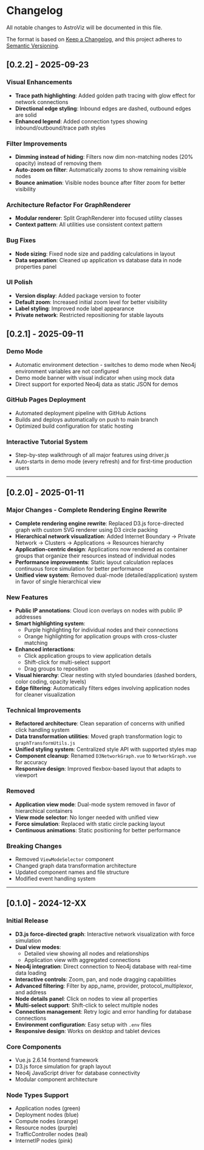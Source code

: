 # Changelog

All notable changes to AstroViz will be documented in this file.

The format is based on [Keep a Changelog](https://keepachangelog.com/en/1.0.0/),
and this project adheres to [Semantic Versioning](https://semver.org/spec/v2.0.0.html).

## [0.2.2] - 2025-09-23

### Visual Enhancements
- **Trace path highlighting**: Added golden path tracing with glow effect for network connections
- **Directional edge styling**: Inbound edges are dashed, outbound edges are solid
- **Enhanced legend**: Added connection types showing inbound/outbound/trace path styles

### Filter Improvements  
- **Dimming instead of hiding**: Filters now dim non-matching nodes (20% opacity) instead of removing them
- **Auto-zoom on filter**: Automatically zooms to show remaining visible nodes
- **Bounce animation**: Visible nodes bounce after filter zoom for better visibility

### Architecture Refactor For GraphRenderer
- **Modular renderer**: Split GraphRenderer into focused utility classes
- **Context pattern**: All utilities use consistent context pattern

### Bug Fixes
- **Node sizing**: Fixed node size and padding calculations in layout
- **Data separation**: Cleaned up application vs database data in node properties panel

### UI Polish
- **Version display**: Added package version to footer
- **Default zoom**: Increased initial zoom level for better visibility
- **Label styling**: Improved node label appearance
- **Private network**: Restricted repositioning for stable layouts

## [0.2.1] - 2025-09-11

### Demo Mode
- Automatic environment detection - switches to demo mode when Neo4j environment variables are not configured
- Demo mode banner with visual indicator when using mock data
- Direct support for exported Neo4j data as static JSON for demos

### GitHub Pages Deployment
- Automated deployment pipeline with GitHub Actions
- Builds and deploys automatically on push to main branch
- Optimized build configuration for static hosting

### Interactive Tutorial System
- Step-by-step walkthrough of all major features using driver.js
- Auto-starts in demo mode (every refresh) and for first-time production users

---

## [0.2.0] - 2025-01-11

### Major Changes - Complete Rendering Engine Rewrite
- **Complete rendering engine rewrite**: Replaced D3.js force-directed graph with custom SVG renderer using D3 circle packing
- **Hierarchical network visualization**: Added Internet Boundary → Private Network → Clusters → Applications → Resources hierarchy
- **Application-centric design**: Applications now rendered as container groups that organize their resources instead of individual nodes
- **Performance improvements**: Static layout calculation replaces continuous force simulation for better performance
- **Unified view system**: Removed dual-mode (detailed/application) system in favor of single hierarchical view

### New Features
- **Public IP annotations**: Cloud icon overlays on nodes with public IP addresses
- **Smart highlighting system**: 
  - Purple highlighting for individual nodes and their connections
  - Orange highlighting for application groups with cross-cluster matching
- **Enhanced interactions**: 
  - Click application groups to view application details
  - Shift-click for multi-select support
  - Drag groups to reposition
- **Visual hierarchy**: Clear nesting with styled boundaries (dashed borders, color coding, opacity levels)
- **Edge filtering**: Automatically filters edges involving application nodes for cleaner visualization

### Technical Improvements
- **Refactored architecture**: Clean separation of concerns with unified click handling system
- **Data transformation utilities**: Moved graph transformation logic to `graphTransformUtils.js`
- **Unified styling system**: Centralized style API with supported styles map
- **Component cleanup**: Renamed `D3NetworkGraph.vue` to `NetworkGraph.vue` for accuracy
- **Responsive design**: Improved flexbox-based layout that adapts to viewport

### Removed
- **Application view mode**: Dual-mode system removed in favor of hierarchical containers
- **View mode selector**: No longer needed with unified view
- **Force simulation**: Replaced with static circle packing layout
- **Continuous animations**: Static positioning for better performance

### Breaking Changes
- Removed `ViewModeSelector` component
- Changed graph data transformation architecture
- Updated component names and file structure
- Modified event handling system

---

## [0.1.0] - 2024-12-XX

### Initial Release
- **D3.js force-directed graph**: Interactive network visualization with force simulation
- **Dual view modes**:
  - Detailed view showing all nodes and relationships
  - Application view with aggregated connections
- **Neo4j integration**: Direct connection to Neo4j database with real-time data loading
- **Interactive controls**: Zoom, pan, and node dragging capabilities
- **Advanced filtering**: Filter by app_name, provider, protocol_multiplexor, and address
- **Node details panel**: Click on nodes to view all properties
- **Multi-select support**: Shift-click to select multiple nodes
- **Connection management**: Retry logic and error handling for database connections
- **Environment configuration**: Easy setup with `.env` files
- **Responsive design**: Works on desktop and tablet devices

### Core Components
- Vue.js 2.6.14 frontend framework
- D3.js force simulation for graph layout
- Neo4j JavaScript driver for database connectivity
- Modular component architecture

### Node Types Support
- Application nodes (green)
- Deployment nodes (blue) 
- Compute nodes (orange)
- Resource nodes (purple)
- TrafficController nodes (teal)
- InternetIP nodes (pink)